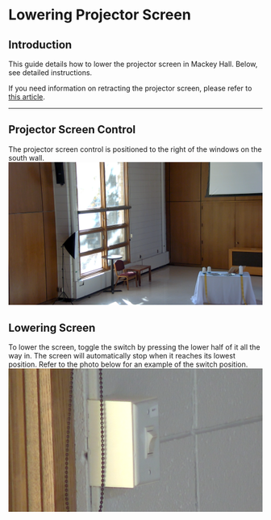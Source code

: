 # Lowering Projector Screen

## Introduction 
This guide details how to lower the projector screen in Mackey Hall. Below, see detailed instructions. 

 If you need information on retracting the projector screen, please refer to [this article](./retracting_screen.md "Retracting Projector Screen").

---

## Projector Screen Control
 The projector screen control is positioned to the right of the windows on the south wall.
 <br>![Windows on South Wall](../../assets/images/video/raising-lowering_projector_screen/projector_screen_location.png)

## Lowering Screen
 To lower the screen, toggle the switch by pressing the lower half of it all the way in. The screen will automatically stop when it reaches its lowest position. Refer to the photo below for an example of the switch position.
 <br>![Projector Switch](../../assets/images/video/raising-lowering_projector_screen/projector_screen_controls_down.png)
